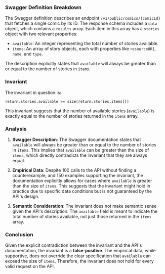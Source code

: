 ### Swagger Definition Breakdown

The Swagger definition describes an endpoint `/v1/public/comics/{comicId}` that fetches a single comic by its ID. The response schema includes a `data` object, which contains a `results` array. Each item in this array has a `stories` object with two relevant properties:

- `available`: An integer representing the total number of stories available.
- `items`: An array of story objects, each with properties like `resourceURI`, `name`, and `type`.

The description explicitly states that `available` will always be greater than or equal to the number of stories in `items`.

### Invariant

The invariant in question is:

`return.stories.available == size(return.stories.items[])`

This invariant suggests that the number of available stories (`available`) is exactly equal to the number of stories returned in the `items` array.

### Analysis

1. **Swagger Description**: The Swagger documentation states that `available` will always be greater than or equal to the number of stories in `items`. This implies that `available` can be greater than the size of `items`, which directly contradicts the invariant that they are always equal.

2. **Empirical Data**: Despite 100 calls to the API without finding a counterexample, and 150 examples supporting the invariant, the documentation explicitly allows for cases where `available` is greater than the size of `items`. This suggests that the invariant might hold in practice due to specific data conditions but is not guaranteed by the API's design.

3. **Semantic Consideration**: The invariant does not make semantic sense given the API's description. The `available` field is meant to indicate the total number of stories available, not just those returned in the `items` array.

### Conclusion

Given the explicit contradiction between the invariant and the API's documentation, the invariant is a **false-positive**. The empirical data, while supportive, does not override the clear specification that `available` can exceed the size of `items`. Therefore, the invariant does not hold for every valid request on the API.
